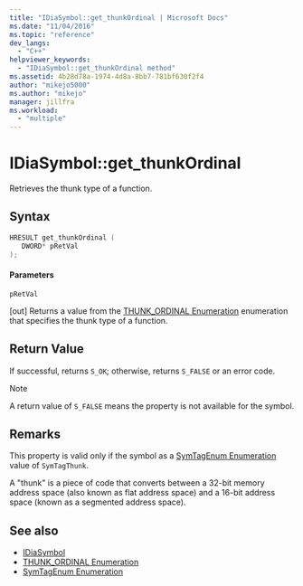```yaml
---
title: "IDiaSymbol::get_thunkOrdinal | Microsoft Docs"
ms.date: "11/04/2016"
ms.topic: "reference"
dev_langs:
  - "C++"
helpviewer_keywords:
  - "IDiaSymbol::get_thunkOrdinal method"
ms.assetid: 4b28d78a-1974-4d8a-8bb7-781bf630f2f4
author: "mikejo5000"
ms.author: "mikejo"
manager: jillfra
ms.workload:
  - "multiple"
---
```

# IDiaSymbol::get_thunkOrdinal
Retrieves the thunk type of a function.

## Syntax

```C++
HRESULT get_thunkOrdinal ( 
   DWORD* pRetVal
);
```

#### Parameters
 `pRetVal`

[out] Returns a value from the [THUNK_ORDINAL Enumeration](../../debugger/debug-interface-access/thunk-ordinal.md) enumeration that specifies the thunk type of a function.

## Return Value
 If successful, returns `S_OK`; otherwise, returns `S_FALSE` or an error code.

> [!NOTE]
> A return value of `S_FALSE` means the property is not available for the symbol.

## Remarks
 This property is valid only if the symbol as a [SymTagEnum Enumeration](../../debugger/debug-interface-access/symtagenum.md) value of `SymTagThunk`.

 A "thunk" is a piece of code that converts between a 32-bit memory address space (also known as flat address space) and a 16-bit address space (known as a segmented address space).

## See also
- [IDiaSymbol](../../debugger/debug-interface-access/idiasymbol.md)
- [THUNK_ORDINAL Enumeration](../../debugger/debug-interface-access/thunk-ordinal.md)
- [SymTagEnum Enumeration](../../debugger/debug-interface-access/symtagenum.md)